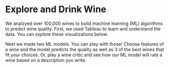 # Explore and Drink Wine

We analzyed over 100,000 wines to build machine learning (ML) algorithms to predict wine quality. First, we used Tableau to learn and understand the data. You can explore these visualizations below.

Next we made two ML models. You can play with those! Choose features of a wine and the model predicts the quality as well as 3 of the best wines that fit your choices. Or, play a wine critic and see how our ML model will rate a wine based on a description you write.
